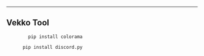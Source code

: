 ----------
Vekko Tool 
----------

            pip install colorama 

          pip install discord.py

          
